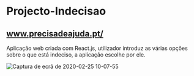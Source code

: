 # Projecto-Indecisao

## www.precisadeajuda.pt/

Aplicação web criada com React.js, utilizador introduz as várias opções sobre o que está indeciso, a aplicação
escolhe por ele.


![Captura de ecrã de 2020-02-25 10-07-55](https://user-images.githubusercontent.com/37440264/75237187-d5bfc280-57b6-11ea-87b1-6a787b480838.png)
